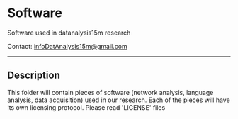 Software
========

Software used in datanalysis15m research

                                                              
Contact:  infoDatAnalysis15m@gmail.com                                                   


-----------
Description
-----------

This folder will contain pieces of software (network analysis, language analysis, data acquisition) used in our research.
Each of the pieces will have its own licensing protocol. Please read 'LICENSE' files

